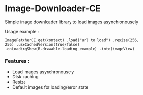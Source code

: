 # Image-Downloader-CE
Simple image downloader library to load images asynchronousely



Usage example :

<code>ImageFetcherCE.get(context)
.load("url to load")
      .resize(256, 256)
  .useCachedVersion(true/false)
  .onLoadingShow(R.drawable.loading_example)
  .into(imageView)</code>
	
### Features :

- Load images asynchronousely
- Disk caching
- Resize
- Default images for loading/error state
